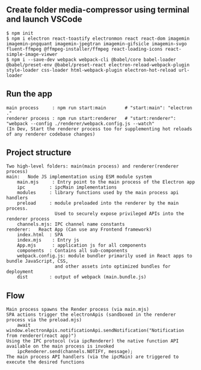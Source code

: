 ## Create folder media-compressor using terminal and launch VSCode
    $ npm init
    $ npm i electron react-toastify electronmon react react-dom imagemin imagemin-pngquant imagemin-jpegtran imagemin-gifsicle imagemin-svgo fluent-ffmpeg @ffmpeg-installer/ffmpeg react-loading-icons react-simple-image-viewer
    $ npm i --save-dev webpack webpack-cli @babel/core babel-loader @babel/preset-env @babel/preset-react electron-reload-webpack-plugin style-loader css-loader html-webpack-plugin electron-hot-reload url-loader


## Run the app
    main process     : npm run start:main       # "start:main": "electron ."
    renderer process : npm run start:renderer   # "start:renderer": "webpack --config ./renderer/webpack.config.js --watch"
    (In Dev, Start the renderer process too for supplementing hot reloads of any renderer codebase changes)
    
## Project structure   
    Two high-level folders: main(main process) and renderer(renderer process)	
    main:   Node JS implementation using ESM module system	
        main.mjs     : Entry point to the main process of the Electron app
        ipc         : ipcMain implementations
        modules     : library functions used by the main process api handlers
        preload     : module preloaded into the renderer by the main process. 
                      Used to securely expose privileged APIs into the renderer process
        channels.mjs: IPC channel name constants
    renderer:   React App (Can use any Frontend framework)
        index.html  : SPA
        index.mjs    : Entry js
        App.mjs      : application js for all components
        components  : Contains all sub-components
        webpack.config.js: module bundler primarily used in React apps to bundle JavaScript, CSS,       
                      and other assets into optimized bundles for deployment 
        dist        : output of webpack (main.bundle.js)


## Flow
    Main process spawns the Render process (via main.mjs)
    SPA actions trigger the electronApis (sandboxed in the renderer process via the preload.mjs)
        await window.electronApis.notificationApi.sendNotification("Notification from renderer(react app)") 
    Using the IPC protocol (via ipcRenderer) the native function API  available on the main process is invoked 
        ipcRenderer.send(channels.NOTIFY, message);
    The main process API handlers (via the ipcMain) are triggered to execute the desired functions